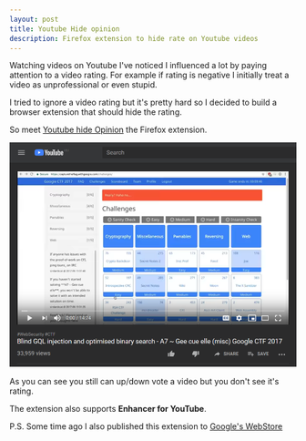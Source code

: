 ```yaml
---
layout: post
title: Youtube Hide opinion
description: Firefox extension to hide rate on Youtube videos
---
```


Watching videos on Youtube I've noticed I influenced a lot by paying
attention to a video rating.
For example if rating is negative I initially treat a video as unprofessional or even stupid.

I tried to ignore a video rating but it's pretty hard so I decided to build a browser extension that should hide the rating.

So meet [Youtube hide Opinion](https://addons.mozilla.org/en-US/firefox/addon/youtube-hide-opinion/)
the Firefox extension.

<a target="_blank" href="/assets/img/hide-opinion1.png"><img alt="fun first" src="/assets/img/hide-opinion1.png" width="550px"/></a>

As you can see you still can up/down vote a video but you don't see it's rating.

The extension also supports **Enhancer for YouTube**.

P.S.
Some time ago I also published this extension to [Google's WebStore](https://chrome.google.com/webstore/detail/youtube-hide-opinion/kmagnigdjocidngajmobbifcngjoejkm)

